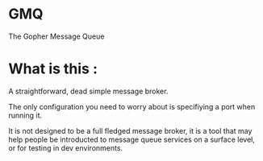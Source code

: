 # GMQ
The Gopher Message Queue

# What is this :
A straightforward, dead simple message broker.

The only configuration you need to worry about is specifiying a port when running it.

It is not designed to be a full fledged message broker, it is a tool that may help people be introducted to message queue services on a surface level, or for testing in dev environments.

